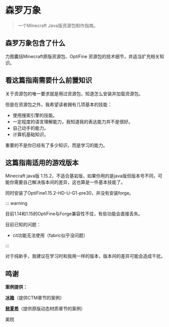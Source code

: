 # 森罗万象

> 一个Minecraft Java版资源包制作指南。

## 森罗万象包含了什么

力图囊括Minecraft原版资源包、OptiFine 资源包的技术细节，并适当扩充相关知识。

## 看这篇指南需要什么前置知识

关于资源包的唯一要求就是用过资源包，知道怎么安装并加载资源包。

但是在资源包之外，我希望读者拥有几项基本的技能：

- 使用搜索引擎的技能。
- 一定程度的语言理解能力，我知道我的表达能力并不是很好。
- 自己动手的能力。
- 计算机基础知识。

重要的不是你已经有了多少知识，而是学习的能力。

## 这篇指南适用的游戏版本

Minecraft java版 1.15.2，不适合基岩版，如果你用的是java版但版本号不同，可能你需要自己解决版本间的差异，这也算是一件基本技能了。

同时安装了OptiFine1.15.2-HD-U-G1-pre30，并没有安装forge。

::: warning

目前1.14和1.15的OptiFine与Forge兼容性不佳，有些功能会直接丢失。

目前已知的问题：

- cit功能无法使用（fabric似乎没问题）

:::

对于纯新手，我建议在学习时和我用一样的版本，版本间的差异可能会造成干扰。

## 鸣谢

**案例提供：**

**[冰箱](https://space.bilibili.com/393110/)**（提供CTM章节的案例）

**[掀夏希](https://space.bilibili.com/11576976/)**（提供原版动态材质章节的案例）

美院

<br/><br/><Vssue/>